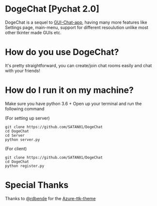 # DogeChat [Pychat 2.0]
DogeChat is a sequel to [GUI-Chat-app](https://github.com/SATAN01/GUI-chat-app), having many more features
like Settings page, main-menu, support for different resoulution unlike most other tkinter made GUIs etc.

# How do you use DogeChat?
It's pretty straightforward, you can create/join chat rooms easily and chat with your friends!

# How do I run it on my machine?

Make sure you have python 3.6 +
Open up your terminal and run the following command

(For setting up server)
```
git clone https://github.com/SATAN01/DogeChat
cd DogeChat
cd Server
python server.py
```

(For client)
```
git clone https://github.com/SATAN01/DogeChat
cd DogeChat
python register.py
```

# Special Thanks

Thanks to [@rdbende](https://github.com/rdbende) for the [Azure-ttk-theme](https://github.com/rdbende/Azure-ttk-theme)
